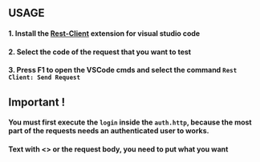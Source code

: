 ## USAGE
#### 1. Install the [Rest-Client](https://marketplace.visualstudio.com/items?itemName=humao.rest-client) extension for visual studio code

#### 2. Select the code of the request that you want to test

#### 3. Press F1 to open the VSCode cmds and select the command `Rest Client: Send Request`

## Important !
#### You must first execute the `login` inside the `auth.http`, because the most part of the requests needs an authenticated user to works.

#### Text with <> or the request body, you need to put what you want
